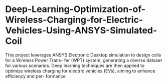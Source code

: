 # Deep-Learning-Optimization-of-Wireless-Charging-for-Electric-Vehicles-Using-ANSYS-Simulated-Coil


This project leverages ANSYS Electronic Desktop simulation to design coils for a Wireless Power Trans-
fer (WPT) system, generating a diverse dataset for various scenarios. Deep learning techniques are then
applied to optimize wireless charging for electric vehicles (EVs), aiming to enhance efficiency and per-
formance
